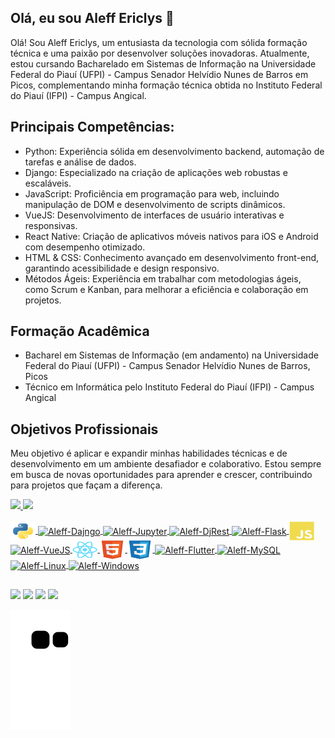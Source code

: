 ## Olá, eu sou Aleff Ericlys 👋



Olá! Sou Aleff Ericlys, um entusiasta da tecnologia com sólida formação técnica e uma paixão por desenvolver soluções inovadoras. Atualmente, estou cursando Bacharelado em Sistemas de Informação na Universidade Federal do Piauí (UFPI) - Campus Senador Helvídio Nunes de Barros em Picos, complementando minha formação técnica obtida no Instituto Federal do Piauí (IFPI) - Campus Angical.

## Principais Competências:
- Python: Experiência sólida em desenvolvimento backend, automação de tarefas e análise de dados.
- Django: Especializado na criação de aplicações web robustas e escaláveis.
- JavaScript: Proficiência em programação para web, incluindo manipulação de DOM e desenvolvimento de scripts dinâmicos.
- VueJS: Desenvolvimento de interfaces de usuário interativas e responsivas.
- React Native: Criação de aplicativos móveis nativos para iOS e Android com desempenho otimizado.
- HTML & CSS: Conhecimento avançado em desenvolvimento front-end, garantindo acessibilidade e design responsivo.
- Métodos Ágeis: Experiência em trabalhar com metodologias ágeis, como Scrum e Kanban, para melhorar a eficiência e colaboração em projetos.
## Formação Acadêmica
- Bacharel em Sistemas de Informação (em andamento) na Universidade Federal do Piauí (UFPI) - Campus Senador Helvídio Nunes de Barros, Picos
- Técnico em Informática pelo Instituto Federal do Piauí (IFPI) - Campus Angical
## Objetivos Profissionais
Meu objetivo é aplicar e expandir minhas habilidades técnicas e de desenvolvimento em um ambiente desafiador e colaborativo. Estou sempre em busca de novas oportunidades para aprender e crescer, contribuindo para projetos que façam a diferença.


<div>
  <a href="https://github.com/aleffericlys">
  <img height="180em" src="https://github-readme-stats.vercel.app/api?username=aleffericlys&show_icons=true&theme=dracula&include_all_commits=true&count_private=true"/>
  <img height="180em" src="https://github-readme-stats.vercel.app/api/top-langs/?username=aleffericlys&layout=compact&langs_count=16&theme=dracula"/>
</div>
<div style="display: inline_block"><br>
  <img align="center" alt="Aleff-Python" height="30" width="40" src="https://raw.githubusercontent.com/devicons/devicon/master/icons/python/python-original.svg">
  <img align="center" alt="Aleff-Dajngo" height="30" width="40" src="https://cdn.jsdelivr.net/gh/devicons/devicon@latest/icons/django/django-plain.svg" />
  <img align="center" alt="Aleff-Jupyter" height="30" width="40" src="https://cdn.jsdelivr.net/gh/devicons/devicon@latest/icons/jupyter/jupyter-original-wordmark.svg" />
  <img align="center" alt="Aleff-DjRest" height="30" width="40" src="https://cdn.jsdelivr.net/gh/devicons/devicon@latest/icons/djangorest/djangorest-plain.svg" />
  <img align="center" alt="Aleff-Flask" height="30" width="40" src="https://cdn.jsdelivr.net/gh/devicons/devicon@latest/icons/flask/flask-original.svg"/>
  <img align="center" alt="Aleff-Js" height="30" width="40" src="https://raw.githubusercontent.com/devicons/devicon/master/icons/javascript/javascript-plain.svg">
  <img align="center" alt="Aleff-VueJS" height="30" width="40" src="https://cdn.jsdelivr.net/gh/devicons/devicon@latest/icons/vuejs/vuejs-original.svg" />
  <img align="center" alt="Aleff-React" height="30" width="40" src="https://raw.githubusercontent.com/devicons/devicon/master/icons/react/react-original.svg">
  <img align="center" alt="Aleff-HTML" height="30" width="40" src="https://raw.githubusercontent.com/devicons/devicon/master/icons/html5/html5-original.svg">
  <img align="center" alt="Aleff-CSS" height="30" width="40" src="https://raw.githubusercontent.com/devicons/devicon/master/icons/css3/css3-original.svg">
  <img align="center" alt="Aleff-Flutter" height="30" width="40" src="https://cdn.jsdelivr.net/gh/devicons/devicon@latest/icons/flutter/flutter-original.svg" />
  <img align="center" alt="Aleff-MySQL" height="30" width="40" src="https://cdn.jsdelivr.net/gh/devicons/devicon@latest/icons/mysql/mysql-original-wordmark.svg" />
  <img align="center" alt="Aleff-Linux" height="30" width="40" src="https://cdn.jsdelivr.net/gh/devicons/devicon@latest/icons/linux/linux-original.svg" />
  <img align="center" alt="Aleff-Windows" height="30" width="40" src="https://cdn.jsdelivr.net/gh/devicons/devicon@latest/icons/windows8/windows8-original.svg" />
</div>

##
 
<div> 
  <a href="https://www.instagram.com/aleffericlys/" target="_blank"><img src="https://img.shields.io/badge/-Instagram-%23E4405F?style=for-the-badge&logo=instagram&logoColor=white" target="_blank"></a>
 <a href="https://wa.me/5586994570648" target="_blank"><img src="https://img.shields.io/badge/WhatsApp-25D366?style=for-the-badge&logo=whatsapp&logoColor=white" target="_blank"></a> 
  <a href = "mailto:ericlys558@gmail.com"><img src="https://img.shields.io/badge/-Gmail-%23333?style=for-the-badge&logo=gmail&logoColor=white" target="_blank"></a>
  <a href="https://www.linkedin.com/in/aleff-araújo-8a9206239/" target="_blank"><img src="https://img.shields.io/badge/-LinkedIn-%230077B5?style=for-the-badge&logo=linkedin&logoColor=white" target="_blank"></a> 
 
  ![Snake animation](https://github.com/rafaballerini/rafaballerini/blob/output/github-contribution-grid-snake.svg)
 
</div>
